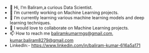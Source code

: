 - 👋 Hi, I’m Baliram,a curious Data Scientist.
- 👀 I’m currently working on Machine Learning projects.
- 🌱 I’m currently learning various machine learning models and deep learning techniques.
- 💞️ I would love to collaborate on Machine Learning projects.
- 📫 How to reach me baliramkumarmgs@gmail.com, kumar.baliram8279@gmail.com
-  LinkedIn:- https://www.linkedin.com/in/baliram-kumar-616a5a171

<!---
Baliram72/Baliram72 is a ✨ special ✨ repository because its `README.md` (this file) appears on your GitHub profile.
You can click the Preview link to take a look at your changes.
--->
